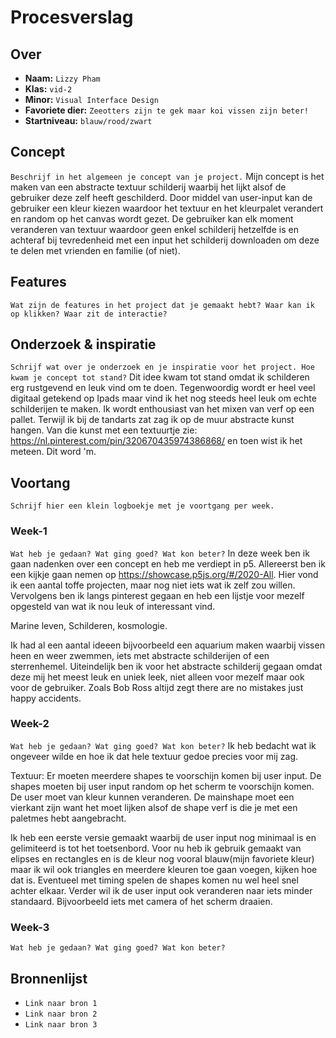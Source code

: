 <!-- Vergeet je niet de comments uit te zetten voordat je begint met typen? 💬 -->

# Procesverslag

## Over
* **Naam:** `Lizzy Pham`
* **Klas:** `vid-2`
* **Minor:** `Visual Interface Design`
* **Favoriete dier:** `Zeeotters zijn te gek maar koi vissen zijn beter!`
* **Startniveau:** `blauw/rood/zwart`

## Concept

`Beschrijf in het algemeen je concept van je project.`
Mijn concept is het maken van een abstracte textuur schilderij waarbij het lijkt alsof de gebruiker deze zelf heeft geschilderd. Door middel van user-input kan de gebruiker een kleur kiezen waardoor het textuur en het kleurpalet verandert en random op het canvas wordt gezet. De gebruiker kan elk moment veranderen van textuur waardoor geen enkel schilderij hetzelfde is en achteraf bij tevredenheid met een input het schilderij downloaden om deze te delen met vrienden en familie (of niet).

## Features

`Wat zijn de features in het project dat je gemaakt hebt? Waar kan ik op klikken? Waar zit de interactie?`

## Onderzoek & inspiratie
`Schrijf wat over je onderzoek en je inspiratie voor het project. Hoe kwam je concept tot stand?`
Dit idee kwam tot stand omdat ik schilderen erg rustgevend en leuk vind om te doen. Tegenwoordig wordt er heel veel digitaal getekend op Ipads maar vind ik het nog steeds heel leuk om echte schilderijen te maken. Ik wordt enthousiast van het mixen van verf op een pallet. Terwijl ik bij de tandarts zat zag ik op de muur abstracte kunst hangen. Van die kunst met een textuurtje zie: https://nl.pinterest.com/pin/320670435974386868/ en toen wist ik het meteen. Dit word 'm.

## Voortang

`Schrijf hier een klein logboekje met je voortgang per week.`

### Week-1
`Wat heb je gedaan? Wat ging goed? Wat kon beter?`
In deze week ben ik gaan nadenken over een concept en heb me verdiept in p5. Allereerst ben ik een kijkje gaan nemen op https://showcase.p5js.org/#/2020-All. Hier vond ik een aantal toffe projecten, maar nog niet iets wat ik zelf zou willen. Vervolgens ben ik langs pinterest gegaan en heb een lijstje voor mezelf opgesteld van wat ik nou leuk of interessant vind.

Marine leven,
Schilderen,
kosmologie.

Ik had al een aantal ideeen bijvoorbeeld een aquarium maken waarbij vissen heen en weer zwemmen, iets met abstracte schilderijen of een sterrenhemel. Uiteindelijk ben ik voor het abstracte schilderij gegaan omdat deze mij het meest leuk en uniek leek, niet alleen voor mezelf maar ook voor de gebruiker. Zoals Bob Ross altijd zegt there are no mistakes just happy accidents.


### Week-2
`Wat heb je gedaan? Wat ging goed? Wat kon beter?`
Ik heb bedacht wat ik ongeveer wilde en hoe ik dat hele textuur gedoe precies voor mij zag. 

Textuur:
Er moeten meerdere shapes te voorschijn komen bij user input.
De shapes moeten bij user input random op het scherm te voorschijn komen.
De user moet van kleur kunnen veranderen.
De mainshape moet een vierkant zijn want het moet lijken alsof de shape verf is die je met een paletmes hebt aangebracht.

Ik heb een eerste versie gemaakt waarbij de user input nog minimaal is en gelimiteerd is tot het toetsenbord.
Voor nu heb ik gebruik gemaakt van elipses en rectangles en is de kleur nog vooral blauw(mijn favoriete kleur) maar ik wil ook triangles en meerdere kleuren toe gaan voegen, kijken hoe dat is. Eventueel met timing spelen de shapes komen nu wel heel snel achter elkaar.
Verder wil ik de user input ook veranderen naar iets minder standaard. Bijvoorbeeld iets met camera of het scherm draaien.



### Week-3
`Wat heb je gedaan? Wat ging goed? Wat kon beter?`


## Bronnenlijst

* `Link naar bron 1`
* `Link naar bron 2`
* `Link naar bron 3`
